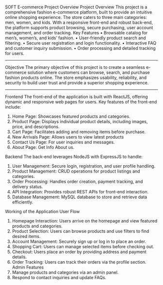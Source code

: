 SOFT E-commerce Project Overview
Project Overview
This project is a comprehensive fashion e-commerce platform, built to provide an intuitive online shopping experience. The store caters to three main categories: men, women, and kids. With a responsive front-end and robust back-end, the platform supports product browsing, secure purchasing, user account management, and order tracking.
Key Features
•	Browsable catalog for men’s, women’s, and kids’ fashion.
•	User-friendly product search and filtering.
•	Secure user registration and login functionality.
•	Interactive FAQ and customer inquiry submission.
•	Order processing and detailed tracking for users.
________________________________________
Objective
The primary objective of this project is to create a seamless e-commerce solution where customers can browse, search, and purchase fashion products online. The store emphasizes usability, reliability, and security to build user trust and provide a superior shopping experience.
________________________________________
Frontend
The front-end of the application is built with ReactJS, offering dynamic and responsive web pages for users. Key features of the front-end include:
1.	Home Page: Showcases featured products and categories.
2.	Product Page: Displays individual product details, including images, price, and descriptions.
3.	Cart Page: Facilitates adding and removing items before purchase.
4.	New Arrivals Page: Allows users to view latest products
5.	Contact Us Page: For user inquiries and messages.
6.	About Page: Get Info About us.
   
Backend
The back-end leverages NodeJS with ExpressJS to handle:
1.	User Management: Secure login, registration, and user profile handling.
2.	Product Management: CRUD operations for product listings and categories.
3.	Order Processing: Handles order creation, payment tracking, and delivery status.
4.	API Integration: Provides robust REST APIs for front-end interaction.
5.	Database Management: MySQL database to store and retrieve data efficiently.

Working of the Application
User Flow
1.	Homepage Interaction: Users arrive on the homepage and view featured products and categories.
2.	Product Selection: Users can browse products and use filters to find desired items.
3.	Account Management: Securely sign up or log in to place an order.
4.	Shopping Cart: Users can manage selected items before checking out.
5.	Checkout: Users place an order by providing address and payment details.
6.	Order Tracking: Users can track their orders via the profile section.
Admin Features
1.	Manage products and categories via an admin panel.
2.	Respond to contact inquiries and update FAQs.
